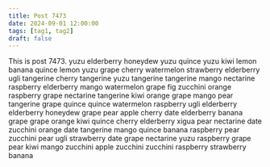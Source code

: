 ```yaml
---
title: Post 7473
date: 2024-09-01 12:00:00
tags: [tag1, tag2]
draft: false
---
```

This is post 7473.
yuzu
elderberry
honeydew
yuzu
quince
yuzu
kiwi
lemon
banana
quince
lemon
yuzu
grape
cherry
watermelon
strawberry
elderberry
ugli
tangerine
cherry
tangerine
yuzu
tangerine
tangerine
mango
nectarine
raspberry
elderberry
mango
watermelon
grape
fig
zucchini
orange
raspberry
grape
nectarine
tangerine
kiwi
orange
grape
mango
pear
tangerine
grape
quince
quince
watermelon
raspberry
ugli
elderberry
elderberry
honeydew
grape
pear
apple
cherry
date
elderberry
banana
grape
grape
orange
kiwi
quince
cherry
elderberry
xigua
pear
nectarine
date
zucchini
orange
date
tangerine
mango
quince
banana
raspberry
pear
zucchini
pear
ugli
strawberry
date
grape
nectarine
yuzu
raspberry
grape
pear
kiwi
mango
zucchini
apple
zucchini
zucchini
raspberry
strawberry
banana
